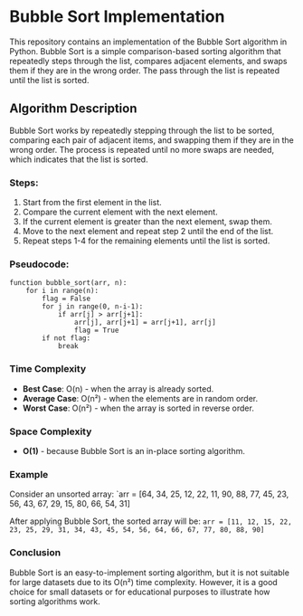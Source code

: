 # Bubble Sort Implementation

This repository contains an implementation of the Bubble Sort algorithm in Python. Bubble Sort is a simple comparison-based sorting algorithm that repeatedly steps through the list, compares adjacent elements, and swaps them if they are in the wrong order. The pass through the list is repeated until the list is sorted.

## Algorithm Description

Bubble Sort works by repeatedly stepping through the list to be sorted, comparing each pair of adjacent items, and swapping them if they are in the wrong order. The process is repeated until no more swaps are needed, which indicates that the list is sorted.

### Steps:
1. Start from the first element in the list.
2. Compare the current element with the next element.
3. If the current element is greater than the next element, swap them.
4. Move to the next element and repeat step 2 until the end of the list.
5. Repeat steps 1-4 for the remaining elements until the list is sorted.

### Pseudocode:
```
function bubble_sort(arr, n):
    for i in range(n):
        flag = False
        for j in range(0, n-i-1):
            if arr[j] > arr[j+1]:
                arr[j], arr[j+1] = arr[j+1], arr[j]
                flag = True
        if not flag:
            break
```

### Time Complexity
- **Best Case**: O(n) - when the array is already sorted.
- **Average Case**: O(n²) - when the elements are in random order.
- **Worst Case**: O(n²) - when the array is sorted in reverse order.

### Space Complexity
- **O(1)** - because Bubble Sort is an in-place sorting algorithm.

### Example

Consider an unsorted array:
`arr = [64, 34, 25, 12, 22, 11, 90, 88, 77, 45, 23, 56, 43, 67, 29, 15, 80, 66, 54, 31]

After applying Bubble Sort, the sorted array will be:
`arr = [11, 12, 15, 22, 23, 25, 29, 31, 34, 43, 45, 54, 56, 64, 66, 67, 77, 80, 88, 90]`


### Conclusion

Bubble Sort is an easy-to-implement sorting algorithm, but it is not suitable for large datasets due to its O(n²) time complexity. However, it is a good choice for small datasets or for educational purposes to illustrate how sorting algorithms work.
